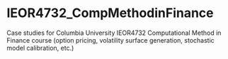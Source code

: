 # IEOR4732_CompMethodinFinance

Case studies for Columbia University IEOR4732 Computational Method in Finance course
(option pricing, volatility surface generation, stochastic model calibration, etc.)
